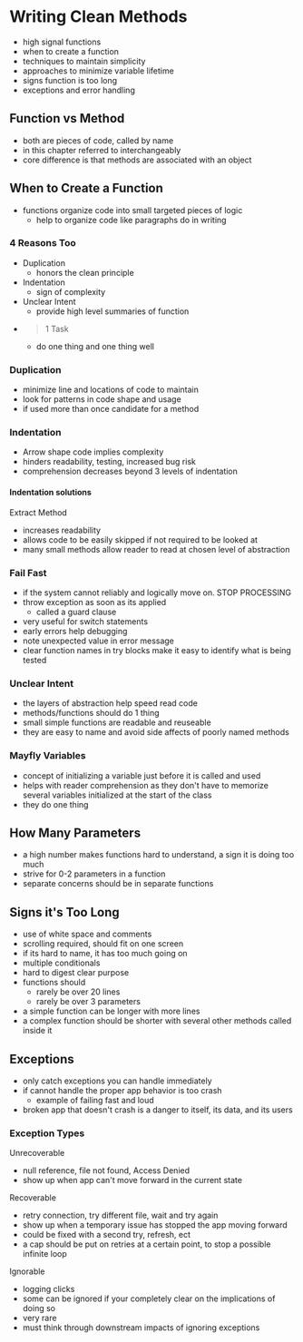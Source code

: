 # Writing Clean Methods

- high signal functions
- when to create a function
- techniques to maintain simplicity
- approaches to minimize variable lifetime
- signs function is too long
- exceptions and error handling

## Function vs Method

- both are pieces of code, called by name
- in this chapter referred to interchangeably
- core difference is that methods are associated with an object

## When to Create a Function

- functions organize code into small targeted pieces of logic
  - help to organize code like paragraphs do in writing

### 4 Reasons Too

- Duplication
  - honors the clean principle
- Indentation
  - sign of complexity
- Unclear Intent
  - provide high level summaries of function
- > 1 Task
  - do one thing and one thing well

### Duplication

- minimize line and locations of code to maintain
- look for patterns in code shape and usage
- if used more than once candidate for a method

### Indentation

- Arrow shape code implies complexity
- hinders readability, testing, increased bug risk
- comprehension decreases beyond 3 levels of indentation

#### Indentation solutions

Extract Method

- increases readability
- allows code to be easily skipped if not required to be looked at
- many small methods allow reader to read at chosen level of abstraction

### Fail Fast

- if the system cannot reliably and logically move on. STOP PROCESSING
- throw exception as soon as its applied
  - called a guard clause
- very useful for switch statements
- early errors help debugging
- note unexpected value in error message
- clear function names in try blocks make it easy to identify what is being tested

### Unclear Intent

- the layers of abstraction help speed read code
- methods/functions should do 1 thing
- small simple functions are readable and reuseable
- they are easy to name and avoid side affects of poorly named methods

### Mayfly Variables

- concept of initializing a variable just before it is called and used
- helps with reader comprehension as they don't have to memorize several variables initialized at the start of the class
- they do one thing

## How Many Parameters

- a high number makes functions hard to understand, a sign it is doing too much
- strive for 0-2 parameters in a function
- separate concerns should be in separate functions

## Signs it's Too Long

- use of white space and comments
- scrolling required, should fit on one screen
- if its hard to name, it has too much going on
- multiple conditionals
- hard to digest clear purpose
- functions should
  - rarely be over 20 lines
  - rarely be over 3 parameters
- a simple function can be longer with more lines
- a complex function should be shorter with several other methods called inside it

## Exceptions

- only catch exceptions you can handle immediately
- if cannot handle the proper app behavior is too crash
  - example of failing fast and loud
- broken app that doesn't crash is a danger to itself, its data, and its users

### Exception Types

Unrecoverable

- null reference, file not found, Access Denied
- show up when app can't move forward in the current state

Recoverable

- retry connection, try different file, wait and try again
- show up when a temporary issue has stopped the app moving forward
- could be fixed with a second try, refresh, ect
- a cap should be put on retries at a certain point, to stop a possible infinite loop

Ignorable

- logging clicks
- some can be ignored if your completely clear on the implications of doing so
- very rare
- must think through downstream impacts of ignoring exceptions
